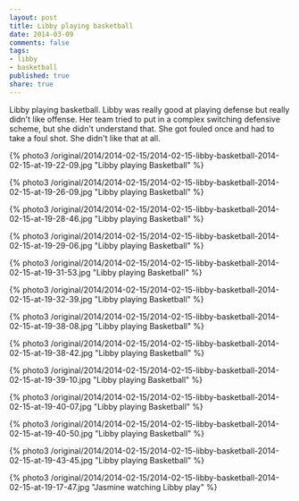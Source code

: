 ```yaml
---
layout: post
title: Libby playing basketball
date: 2014-03-09
comments: false
tags:
- libby
- basketball
published: true
share: true
---
```

Libby playing basketball. Libby was really good at playing defense but really didn't like offense. Her team tried to put in a complex switching defensive scheme, but she didn't understand that. She got fouled once and had to take a foul shot. She didn't like that at all.

{% photo3 /original/2014/2014-02-15/2014-02-15-libby-basketball-2014-02-15-at-19-22-09.jpg "Libby playing Basketball" %}

{% photo3 /original/2014/2014-02-15/2014-02-15-libby-basketball-2014-02-15-at-19-26-09.jpg "Libby playing Basketball" %}

{% photo3 /original/2014/2014-02-15/2014-02-15-libby-basketball-2014-02-15-at-19-28-46.jpg "Libby playing Basketball" %}

{% photo3 /original/2014/2014-02-15/2014-02-15-libby-basketball-2014-02-15-at-19-29-06.jpg "Libby playing Basketball" %}

{% photo3 /original/2014/2014-02-15/2014-02-15-libby-basketball-2014-02-15-at-19-31-53.jpg "Libby playing Basketball" %}

{% photo3 /original/2014/2014-02-15/2014-02-15-libby-basketball-2014-02-15-at-19-32-39.jpg "Libby playing Basketball" %}

{% photo3 /original/2014/2014-02-15/2014-02-15-libby-basketball-2014-02-15-at-19-38-08.jpg "Libby playing Basketball" %}

{% photo3 /original/2014/2014-02-15/2014-02-15-libby-basketball-2014-02-15-at-19-38-42.jpg "Libby playing Basketball" %}

{% photo3 /original/2014/2014-02-15/2014-02-15-libby-basketball-2014-02-15-at-19-39-10.jpg "Libby playing Basketball" %}

{% photo3 /original/2014/2014-02-15/2014-02-15-libby-basketball-2014-02-15-at-19-40-07.jpg "Libby playing Basketball" %}

{% photo3 /original/2014/2014-02-15/2014-02-15-libby-basketball-2014-02-15-at-19-40-50.jpg "Libby playing Basketball" %}

{% photo3 /original/2014/2014-02-15/2014-02-15-libby-basketball-2014-02-15-at-19-43-45.jpg "Libby playing Basketball" %}

{% photo3 /original/2014/2014-02-15/2014-02-15-libby-basketball-2014-02-15-at-19-17-47.jpg "Jasmine watching Libby play" %}



